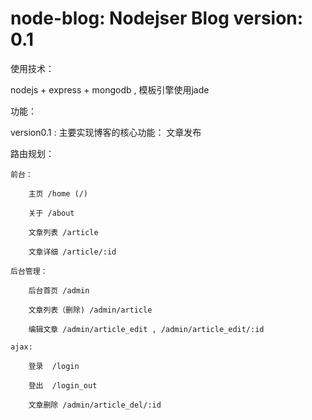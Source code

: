 node-blog: Nodejser Blog
version: 0.1
=========
使用技术：

  nodejs + express + mongodb , 模板引擎使用jade

功能：

  version0.1 : 主要实现博客的核心功能： 文章发布

路由规划：

	前台：
	
		主页 /home (/)

		关于 /about

  		文章列表 /article

		文章详细 /article/:id

	后台管理：
	
		后台首页 /admin
		
		文章列表（删除) /admin/article
		
		编辑文章 /admin/article_edit , /admin/article_edit/:id

    ajax:

        登录  /login

        登出  /login_out

        文章删除 /admin/article_del/:id

